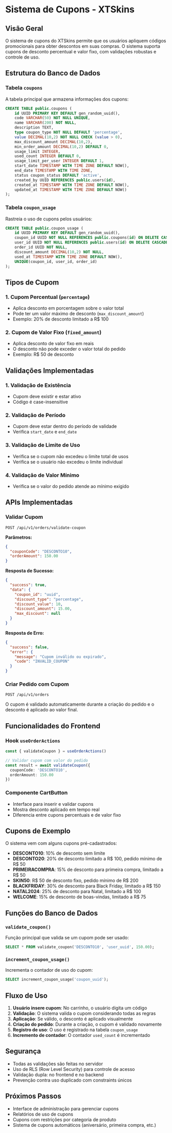 # Sistema de Cupons - XTSkins

## Visão Geral

O sistema de cupons do XTSkins permite que os usuários apliquem códigos promocionais para obter descontos em suas compras. O sistema suporta cupons de desconto percentual e valor fixo, com validações robustas e controle de uso.

## Estrutura do Banco de Dados

### Tabela `coupons`

A tabela principal que armazena informações dos cupons:

```sql
CREATE TABLE public.coupons (
    id UUID PRIMARY KEY DEFAULT gen_random_uuid(),
    code VARCHAR(50) NOT NULL UNIQUE,
    name VARCHAR(200) NOT NULL,
    description TEXT,
    type coupon_type NOT NULL DEFAULT 'percentage',
    value DECIMAL(10,2) NOT NULL CHECK (value > 0),
    max_discount_amount DECIMAL(10,2),
    min_order_amount DECIMAL(10,2) DEFAULT 0,
    usage_limit INTEGER,
    used_count INTEGER DEFAULT 0,
    usage_limit_per_user INTEGER DEFAULT 1,
    start_date TIMESTAMP WITH TIME ZONE DEFAULT NOW(),
    end_date TIMESTAMP WITH TIME ZONE,
    status coupon_status DEFAULT 'active',
    created_by UUID REFERENCES public.users(id),
    created_at TIMESTAMP WITH TIME ZONE DEFAULT NOW(),
    updated_at TIMESTAMP WITH TIME ZONE DEFAULT NOW()
);
```

### Tabela `coupon_usage`

Rastreia o uso de cupons pelos usuários:

```sql
CREATE TABLE public.coupon_usage (
    id UUID PRIMARY KEY DEFAULT gen_random_uuid(),
    coupon_id UUID NOT NULL REFERENCES public.coupons(id) ON DELETE CASCADE,
    user_id UUID NOT NULL REFERENCES public.users(id) ON DELETE CASCADE,
    order_id UUID NOT NULL,
    discount_amount DECIMAL(10,2) NOT NULL,
    used_at TIMESTAMP WITH TIME ZONE DEFAULT NOW(),
    UNIQUE(coupon_id, user_id, order_id)
);
```

## Tipos de Cupom

### 1. Cupom Percentual (`percentage`)
- Aplica desconto em porcentagem sobre o valor total
- Pode ter um valor máximo de desconto (`max_discount_amount`)
- Exemplo: 20% de desconto limitado a R$ 100

### 2. Cupom de Valor Fixo (`fixed_amount`)
- Aplica desconto de valor fixo em reais
- O desconto não pode exceder o valor total do pedido
- Exemplo: R$ 50 de desconto

## Validações Implementadas

### 1. Validação de Existência
- Cupom deve existir e estar ativo
- Código é case-insensitive

### 2. Validação de Período
- Cupom deve estar dentro do período de validade
- Verifica `start_date` e `end_date`

### 3. Validação de Limite de Uso
- Verifica se o cupom não excedeu o limite total de usos
- Verifica se o usuário não excedeu o limite individual

### 4. Validação de Valor Mínimo
- Verifica se o valor do pedido atende ao mínimo exigido

## APIs Implementadas

### Validar Cupom
```
POST /api/v1/orders/validate-coupon
```

**Parâmetros:**
```json
{
  "couponCode": "DESCONTO10",
  "orderAmount": 150.00
}
```

**Resposta de Sucesso:**
```json
{
  "success": true,
  "data": {
    "coupon_id": "uuid",
    "discount_type": "percentage",
    "discount_value": 10,
    "discount_amount": 15.00,
    "max_discount": null
  }
}
```

**Resposta de Erro:**
```json
{
  "success": false,
  "error": {
    "message": "Cupom inválido ou expirado",
    "code": "INVALID_COUPON"
  }
}
```

### Criar Pedido com Cupom
```
POST /api/v1/orders
```

O cupom é validado automaticamente durante a criação do pedido e o desconto é aplicado ao valor final.

## Funcionalidades do Frontend

### Hook `useOrderActions`
```typescript
const { validateCoupon } = useOrderActions()

// Validar cupom com valor do pedido
const result = await validateCoupon({
  couponCode: 'DESCONTO10',
  orderAmount: 150.00
})
```

### Componente CartButton
- Interface para inserir e validar cupons
- Mostra desconto aplicado em tempo real
- Diferencia entre cupons percentuais e de valor fixo

## Cupons de Exemplo

O sistema vem com alguns cupons pré-cadastrados:

- **DESCONTO10**: 10% de desconto sem limite
- **DESCONTO20**: 20% de desconto limitado a R$ 100, pedido mínimo de R$ 50
- **PRIMEIRACOMPRA**: 15% de desconto para primeira compra, limitado a R$ 50
- **SKIN50**: R$ 50 de desconto fixo, pedido mínimo de R$ 200
- **BLACKFRIDAY**: 30% de desconto para Black Friday, limitado a R$ 150
- **NATAL2024**: 25% de desconto para Natal, limitado a R$ 100
- **WELCOME**: 15% de desconto de boas-vindas, limitado a R$ 75

## Funções do Banco de Dados

### `validate_coupon()`
Função principal que valida se um cupom pode ser usado:

```sql
SELECT * FROM validate_coupon('DESCONTO10', 'user_uuid', 150.00);
```

### `increment_coupon_usage()`
Incrementa o contador de uso do cupom:

```sql
SELECT increment_coupon_usage('coupon_uuid');
```

## Fluxo de Uso

1. **Usuário insere cupom**: No carrinho, o usuário digita um código
2. **Validação**: O sistema valida o cupom considerando todas as regras
3. **Aplicação**: Se válido, o desconto é aplicado visualmente
4. **Criação do pedido**: Durante a criação, o cupom é validado novamente
5. **Registro de uso**: O uso é registrado na tabela `coupon_usage`
6. **Incremento de contador**: O contador `used_count` é incrementado

## Segurança

- Todas as validações são feitas no servidor
- Uso de RLS (Row Level Security) para controle de acesso
- Validação dupla: no frontend e no backend
- Prevenção contra uso duplicado com constraints únicos

## Próximos Passos

- Interface de administração para gerenciar cupons
- Relatórios de uso de cupons
- Cupons com restrições por categoria de produto
- Sistema de cupons automáticos (aniversário, primeira compra, etc.) 